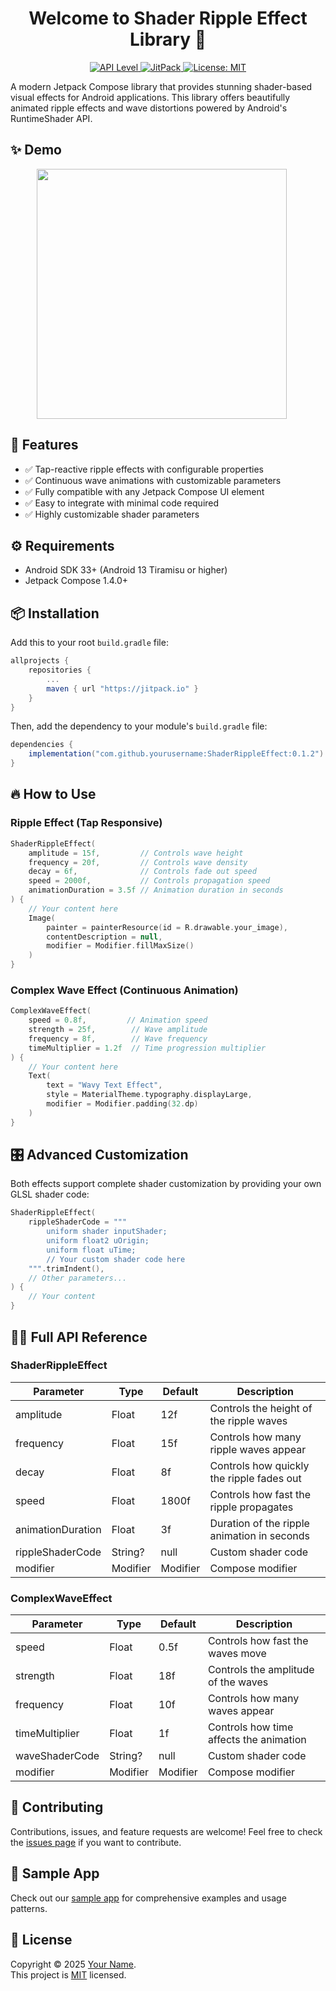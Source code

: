 <h1 align="center">Welcome to Shader Ripple Effect Library 👋</h1>
<p align="center">
  <a href="https://github.com/frinyvonnick/gitmoji-changelog">
    <img src="https://img.shields.io/badge/API-33%2B-blue.svg?style=flat" alt="API Level">
  </a>
  <a href="https://jitpack.io">
    <img src="https://jitpack.io/v/yourusername/ShaderRippleEffect.svg" alt="JitPack">
  </a>
  <a href="https://github.com/yourusername/ShaderRippleEffect/blob/master/LICENSE">
    <img alt="License: MIT" src="https://img.shields.io/badge/license-MIT-yellow.svg" target="_blank" />
  </a>
</p>

A modern Jetpack Compose library that provides stunning shader-based visual effects for Android applications. This library offers beautifully animated ripple effects and wave distortions powered by Android's RuntimeShader API.

## ✨ Demo

<div style="display: flex; justify-content: center; align-items: center;">
  <img 
    src="demo/output.gif"
    height="400"
    width="400"
    style="margin-right: 20px;"
  />

</div>

## 🚀 Features

- ✅ Tap-reactive ripple effects with configurable properties
- ✅ Continuous wave animations with customizable parameters
- ✅ Fully compatible with any Jetpack Compose UI element
- ✅ Easy to integrate with minimal code required
- ✅ Highly customizable shader parameters

## ⚙️ Requirements

- Android SDK 33+ (Android 13 Tiramisu or higher)
- Jetpack Compose 1.4.0+

## 📦 Installation

Add this to your root `build.gradle` file:

```gradle
allprojects {
    repositories {
        ...
        maven { url "https://jitpack.io" }
    }
}
```

Then, add the dependency to your module's `build.gradle` file:

```gradle
dependencies {
    implementation("com.github.yourusername:ShaderRippleEffect:0.1.2")
}
```

## 🔥 How to Use

### Ripple Effect (Tap Responsive)

```kotlin
ShaderRippleEffect(
    amplitude = 15f,         // Controls wave height
    frequency = 20f,         // Controls wave density
    decay = 6f,              // Controls fade out speed
    speed = 2000f,           // Controls propagation speed
    animationDuration = 3.5f // Animation duration in seconds
) {
    // Your content here
    Image(
        painter = painterResource(id = R.drawable.your_image),
        contentDescription = null,
        modifier = Modifier.fillMaxSize()
    )
}
```

### Complex Wave Effect (Continuous Animation)

```kotlin
ComplexWaveEffect(
    speed = 0.8f,         // Animation speed
    strength = 25f,        // Wave amplitude
    frequency = 8f,        // Wave frequency
    timeMultiplier = 1.2f  // Time progression multiplier
) {
    // Your content here
    Text(
        text = "Wavy Text Effect",
        style = MaterialTheme.typography.displayLarge,
        modifier = Modifier.padding(32.dp)
    )
}
```

## 🎛️ Advanced Customization

Both effects support complete shader customization by providing your own GLSL shader code:

```kotlin
ShaderRippleEffect(
    rippleShaderCode = """
        uniform shader inputShader;
        uniform float2 uOrigin;
        uniform float uTime;
        // Your custom shader code here
    """.trimIndent(),
    // Other parameters...
) {
    // Your content
}
```

## 👨‍💻 Full API Reference

### ShaderRippleEffect

| Parameter | Type | Default | Description |
|-----------|------|---------|-------------|
| amplitude | Float | 12f | Controls the height of the ripple waves |
| frequency | Float | 15f | Controls how many ripple waves appear |
| decay | Float | 8f | Controls how quickly the ripple fades out |
| speed | Float | 1800f | Controls how fast the ripple propagates |
| animationDuration | Float | 3f | Duration of the ripple animation in seconds |
| rippleShaderCode | String? | null | Custom shader code |
| modifier | Modifier | Modifier | Compose modifier |

### ComplexWaveEffect

| Parameter | Type | Default | Description |
|-----------|------|---------|-------------|
| speed | Float | 0.5f | Controls how fast the waves move |
| strength | Float | 18f | Controls the amplitude of the waves |
| frequency | Float | 10f | Controls how many waves appear |
| timeMultiplier | Float | 1f | Controls how time affects the animation |
| waveShaderCode | String? | null | Custom shader code |
| modifier | Modifier | Modifier | Compose modifier |

## 🤝 Contributing

Contributions, issues, and feature requests are welcome!
Feel free to check the [issues page](https://github.com/yourusername/ShaderRippleEffect/issues) if you want to contribute.

## 🧪 Sample App

Check out our [sample app](https://github.com/yourusername/ShaderRippleEffect/tree/main/sample) for comprehensive examples and usage patterns.

## 📝 License

Copyright © 2025 [Your Name](https://github.com/yourusername).<br />
This project is [MIT](https://github.com/yourusername/ShaderRippleEffect/blob/master/LICENSE) licensed.
